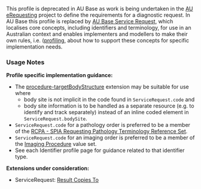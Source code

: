 <p class="stu-note">This profile is deprecated in AU Base as work is being undertaken in the <a href="https://build.fhir.org/ig/hl7au/au-fhir-erequesting">AU eRequesting</a> project to define the requirements for a diagnostic request. In AU Base this profile is replaced by <a href="StructureDefinition-au-servicerequest.html">AU Base Service Request</a>, which localises core concepts, including identifiers and terminology, for use in an Australian context and enables implementers and modellers to make their own rules, i.e. (<a href="http://hl7.org/fhir/profiling.html">profiling</a>, about how to support these concepts for specific implementation needs.</p>

### Usage Notes

**Profile specific implementation guidance:**
- The [procedure-targetBodyStructure](http://hl7.org/fhir/R4/extension-procedure-targetbodystructure.html) extension may be suitable for use where
   - body site is not implicit in the code found in `ServiceRequest.code` and  
   - body site information is to be handled as a separate resource (e.g. to identify and track separately) instead of an inline coded element in `ServiceRequest.bodySite`. 
- `ServiceRequest.code` for a pathology order is preferred to be a member of the [RCPA - SPIA Requesting Pathology Terminology Reference Set](https://www.healthterminologies.gov.au/integration/R4/fhir/ValueSet/spia-requesting-refset-3). 
- `ServiceRequest.code` for an imaging order is preferred to be a member of the [Imaging Procedure](https://healthterminologies.gov.au/fhir/ValueSet/imaging-procedure-1) value set.
- See each Identifier profile page for guidance related to that identifier type.

**Extensions under consideration:**
* ServiceRequest: [Result Copies To](StructureDefinition-result-copies-to.html) 